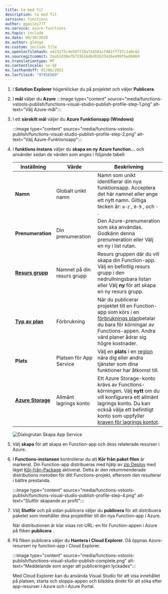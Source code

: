 ```yaml
---
title: ta med fil
description: ta med fil
services: functions
author: ggailey777
ms.service: azure-functions
ms.topic: include
ms.date: 09/30/2020
ms.author: glenga
ms.custom: include file
ms.openlocfilehash: e4231f5c4e947f29a72e581cf461ff737c1a0c82
ms.sourcegitcommit: 2aa52d30e7b733616d6d92633436e499fbe8b069
ms.translationtype: MT
ms.contentlocale: sv-SE
ms.lasthandoff: 01/06/2021
ms.locfileid: "97956569"
---
```

1. I **Solution Explorer** högerklickar du på projektet och väljer **Publicera**.

1. I **mål** väljer du **Azure** :::image type="content" source="media/functions-vstools-publish/functions-visual-studio-publish-profile-step-1.png" alt-text="Välj Azure-mål":::

1. I ett **särskilt mål** väljer du **Azure Funktionsapp (Windows)**

    :::image type="content" source="media/functions-vstools-publish/functions-visual-studio-publish-profile-step-2.png" alt-text="Välj Azure-Funktionsapp":::

1. I **funktions instans** väljer du **skapa en ny Azure function...** och använder sedan de värden som anges i följande tabell:

    | Inställning      | Värde  | Beskrivning                                |
    | ------------ |  ------- | -------------------------------------------------- |
    | **Namn** | Globalt unikt namn | Namn som unikt identifierar din nya funktionsapp. Acceptera det här namnet eller ange ett nytt namn. Giltiga tecken är: `a-z` , `0-9` , och `-` . |
    | **Prenumeration** | Din prenumeration | Den Azure-prenumeration som ska användas. Godkänn denna prenumeration eller Välj en ny i list rutan. |
    | **[Resurs grupp](../articles/azure-resource-manager/management/overview.md)** | Namnet på din resurs grupp |  Resurs gruppen där du vill skapa din Function-app. Välj en befintlig resurs grupp i den nedrullningsbara listan eller Välj **ny** för att skapa en ny resurs grupp.|
    | **[Typ av plan](../articles/azure-functions/functions-scale.md)** | Förbrukning | När du publicerar projektet till en Function-app som körs i en [förbruknings plan](../articles/azure-functions/consumption-plan.md)betalar du bara för körningar av Functions-appen. Andra värd planer ådrar sig högre kostnader. |
    | **Plats** | Platsen för App Service | Välj en **plats** i en [region](https://azure.microsoft.com/regions/) nära dig eller andra tjänster som dina funktioner har åtkomst till. |
    | **[Azure Storage](../articles/azure-functions/storage-considerations.md)** | Allmänt lagrings konto | Ett Azure Storage-konto krävs av Functions-körningen. Välj **nytt** om du vill konfigurera ett allmänt lagrings konto. Du kan också välja ett befintligt konto som uppfyller [kraven för lagrings kontot](../articles/azure-functions/storage-considerations.md#storage-account-requirements).  |

    ![Dialogrutan Skapa App Service](./media/functions-vstools-publish/functions-visual-studio-publish.png)

1. Välj **skapa** för att skapa en Function-app och dess relaterade resurser i Azure. 
1. I **Functions-instansen** kontrollerar du att **Kör från paket filen** är markerat. Din Function-app distribueras med hjälp av [zip Deploy](../articles/azure-functions/functions-deployment-technologies.md#zip-deploy) med läget [Kör-från-Package](../articles/azure-functions/run-functions-from-deployment-package.md) aktiverat. Detta är den rekommenderade distributions metoden för ditt Functions-projekt, eftersom den resulterar i bättre prestanda. 

    :::image type="content" source="media/functions-vstools-publish/functions-visual-studio-publish-profile-step-4.png" alt-text="Slutför skapande av profil":::

1. Välj **Slutför** och på sidan publicera väljer du **publicera** för att distribuera paketet som innehåller dina projektfiler till din nya Function-app i Azure. 

    När distributionen är klar visas rot-URL: en för Function-appen i Azure på fliken **publicera** . 
    
1.  På fliken publicera väljer du **Hantera i Cloud Explorer**. Då öppnas Azure-resursen ny function-app i Cloud Explorer. 
    
    :::image type="content" source="media/functions-vstools-publish/functions-visual-studio-publish-complete.png" alt-text="Meddelande som anger att publiceringen lyckades":::
    
    Med Cloud Explorer kan du använda Visual Studio för att visa innehållet på platsen, starta och stoppa-appen och bläddra direkt för att söka efter app-resurser i Azure och i Azure Portal. 

